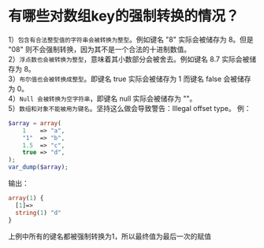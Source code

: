 # 有哪些对数组key的强制转换的情况？

1）`包含有合法整型值的字符串会被转换为整型`。例如键名 "8" 实际会被储存为 8。但是 "08" 则不会强制转换，因为其不是一个合法的十进制数值。  
2）`浮点数也会被转换为整型`，意味着其小数部分会被舍去。例如键名 8.7 实际会被储存为 8。  
3）`布尔值也会被转换成整型`。即键名 true 实际会被储存为 1 而键名 false 会被储存为 0。  
4）`Null 会被转换为空字符串`，即键名 null 实际会被储存为 ""。  
5）`数组和对象不能被用为键名`。坚持这么做会导致警告：Illegal offset type。 
例：

```php
$array = array(
    1    => "a",
    "1"  => "b",  
    1.5  => "c",
    true => "d",
);
var_dump($array);
```
输出：
```php
array(1) {
  [1]=>
  string(1) "d"
}
```
上例中所有的键名都被强制转换为1，所以最终值为最后一次的赋值